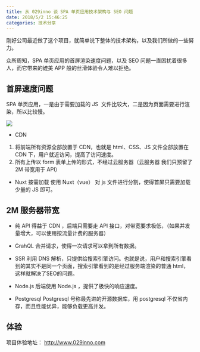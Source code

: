 ```yaml
---
title: 从 029inno 谈 SPA 单页应用技术架构与 SEO 问题
date: 2018/5/2 15:46:25
categories: 技术分享
---
```


刚好公司最近做了这个项目，就简单说下整体的技术架构，以及我们所做的一些努力。

众所周知，SPA 单页应用的首屏渲染速度问题，以及 SEO 问题一直困扰着很多人，而它带来的媲美 APP 般的丝滑体验令人难以拒绝。

## 首屏速度问题

SPA 单页应用，一是由于需要加载的 JS  文件比较大，二是因为页面需要进行渲染，所以比较慢。

![](/src/img/029inno.svg)

- CDN
1. 将前端所有资源全部放置于 CDN，也就是 html、CSS、JS 文件全部放置在 CDN 下，用户就近访问，提高了访问速度。
2. 所有上传以 form 表单上传的形式，不经过云服务器（云服务器 我们只预留了2M 带宽用于 API）

- Nuxt 按需加载
使用 Nuxt（vue） 对 js 文件进行分割，使得首屏只需要加载少量的 JS 即可。

## 2M 服务器带宽

- 纯 API
得益于 CDN ，后端只需要走 API 接口，对带宽要求极低，（如果并发量增大，可以使用按流量计费的服务器）

- GrahQL
合并请求，使得一次请求可以拿到所有数据。

- SSR
利用 DNS 解析，只提供给搜索引擎访问。也就是说，用户和搜索引擎看到的其实不是同一个页面，搜索引擎看到的是经过服务端渲染的普通 html，这样就解决了SEO的问题。

- Node.js
后端使用 Node.js ，提供了极快的响应速度。

- Postgresql
Postgresql 号称最先进的开源数据库，用 postgresql 不仅省内存，而且性能优异，能够负载更高并发。

## 体验

项目体验地址： http://www.029inno.com


